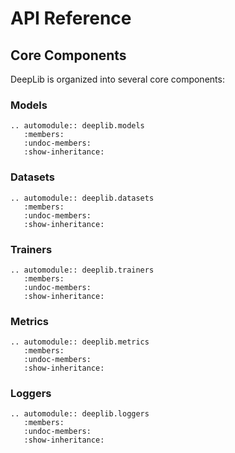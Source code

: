 # API Reference

## Core Components

DeepLib is organized into several core components:

### Models

```{eval-rst}
.. automodule:: deeplib.models
   :members:
   :undoc-members:
   :show-inheritance:
```

### Datasets

```{eval-rst}
.. automodule:: deeplib.datasets
   :members:
   :undoc-members:
   :show-inheritance:
```

### Trainers

```{eval-rst}
.. automodule:: deeplib.trainers
   :members:
   :undoc-members:
   :show-inheritance:
```

### Metrics

```{eval-rst}
.. automodule:: deeplib.metrics
   :members:
   :undoc-members:
   :show-inheritance:
```

### Loggers

```{eval-rst}
.. automodule:: deeplib.loggers
   :members:
   :undoc-members:
   :show-inheritance:
``` 